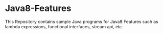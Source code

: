 # Java8-Features
This Repository contains sample Java programs for Java8 Features such as lambda expressions, functional interfaces, stream api, etc.
